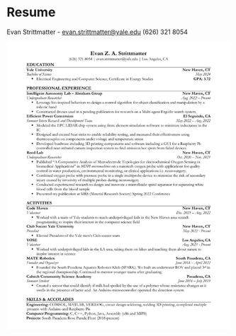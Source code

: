 # Resume

Evan Strittmatter - evan.strittmatter@yale.edu
(626) 321 8054


<img src="images/Evan_Strittmatter_Resume_01-12-2023.pdf" alt="resume"/>

